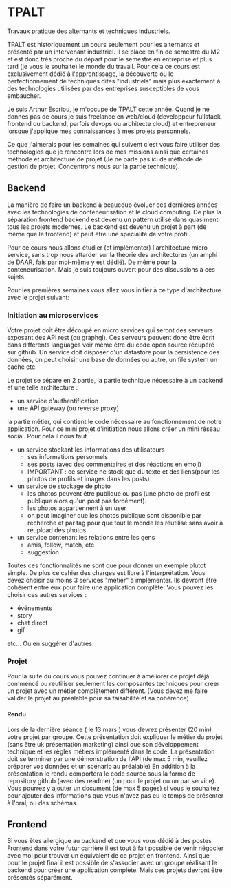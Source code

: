 # TPALT

Travaux pratique des alternants et techniques industriels.

TPALT est historiquement un cours seulement pour les alternants et présenté par un intervenant industriel. Il se place en fin de semestre du M2 et est donc très proche du départ pour le semestre en entreprise et plus tard (je vous le souhaite) le monde du travail. Pour cela ce cours est exclusivement dédié à l'apprentissage, la découverte ou le perfectionnement de techniques dites "industriels" mais plus exactement à des technologies utilisées par des entreprises susceptibles de vous embaucher.

Je suis Arthur Escriou, je m'occupe de TPALT cette année. Quand je ne donnes pas de cours je suis freelance en web/cloud (developpeur fullstack, frontend ou backend, parfois devops ou architecte cloud) et entrepreneur lorsque j'applique mes connaissances à mes projets personnels.

Ce que j'aimerais pour les semaines qui suivent c'est vous faire utiliser des technologies que je rencontre lors de mes missions ainsi que certaines méthode et architecture de projet (Je ne parle pas ici de méthode de gestion de projet. Concentrons nous sur la partie technique).

## Backend

La manière de faire un backend à beaucoup évoluer ces dernières années avec les technologies de conteneurisation et le cloud computing.
De plus la séparation frontend backend est devenu un pattern utilisé dans quasiment tous les projets modernes. Le backend est devenu un projet à part (de même que le frontend) et peut être une spécialité de votre profil.

Pour ce cours nous allons étudier (et implémenter) l'architecture micro service, sans trop nous attarder sur la théorie des architectures (un amphi de DAAR, fais par moi-même y est dédié). De même pour la conteneurisation.
Mais je suis toujours ouvert pour des discussions à ces sujets.

Pour les premières semaines vous allez vous initier à ce type d'architecture avec le projet suivant:

### Initiation au microservices

Votre projet doit être découpé en micro services qui seront des serveurs exposant des API rest (ou graphql).
Ces serveurs peuvent donc être écrit dans différents languages voir même être du code open source récupéré sur github.
Un service doit disposer d'un datastore pour la persistence des données, on peut choisir une base de données ou autre, un file system un cache etc.

Le projet se sépare en 2 partie, la partie technique nécessaire à un backend et une telle architecture :

- un service d'authentification
- une API gateway (ou reverse proxy)

la partie métier, qui contient le code nécessaire au fonctionnement de notre application.
Pour ce mini projet d'initiation nous allons créer un mini réseau social.
Pour cela il nous faut

- un service stockant les informations des utilisateurs
  - ses informations personnels
  - ses posts (avec des commentaires et des réactions en emoji)
  - IMPORTANT : ce service ne stock que du texte et des liens(pour les photos de profils et images dans les posts)
- un service de stockage de photo
  - les photos peuvent être publique ou pas (une photo de profil est publique alors qu'un post pas forcément).
  - les photos appartiennent à un user
  - on peut imaginer que les photos publique sont disponible par recherche et par tag pour que tout le monde les réutilise sans avoir à réupload des photos
- un service contenant les relations entre les gens
  - amis, follow, match, etc
  - suggestion

Toutes ces fonctionnalités ne sont que pour donner un exemple plutot simple. De plus ce cahier des charges est libre à l'interprétation.
Vous devez choisir au moins 3 services "métier" à implémenter. Ils devront être cohérent entre eux pour faire une application complète.
Vous pouvez les choisir ces autres services :

- événements
- story
- chat direct
- gif

etc...
Ou en suggérer d'autres

### Projet

Pour la suite du cours vous pouvez continuer à améliorer ce projet déjà commencé ou reutiliser seulement les composantes techniques pour créer un projet avec un métier complètement différent.
(Vous devez me faire valider le projet au préalable pour sa faisabilité et sa cohérence)

#### Rendu

Lors de la dernière séance ( le 13 mars ) vous devrez présenter (20 min) votre projet par groupe.
Cette présentation doit expliquer le métier du projet (sans être uk présentation marketing) ainsi que son développement technique et les règles métiers implémenté dans le code.
La présentation doit se terminer par une démonstration de l'API (de max 5 min, veuillez préparer vos données et un scénario au préalable)
En addition à la présentation le rendu comportera le code source sous la forme de repository github (avec des readme) (un pour le projet ou un par service). Vous pourrez y ajouter un document (de max 5 pages) si vous le souhaitez pour ajouter des informations que vous n'avez pas eu le temps de présenter à l'oral, ou des schémas.

## Frontend

Si vous êtes allergique au backend et que vous vous dédié à des postes Frontend dans votre futur carrière il est tout à fait possible de venir négocier avec moi pour trouver un équivalent de ce projet en frontend.
Ainsi que pour le projet final il est possible de s'associer avec un groupe réalisant le backend pour créer une application complète.
Mais ces projets devront être présentés séparément.
